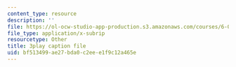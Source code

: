 ```yaml
---
content_type: resource
description: ''
file: https://ol-ocw-studio-app-production.s3.amazonaws.com/courses/6-002-circuits-and-electronics-spring-2007/bf513499ae27bda0c2eee1f9c12a465e_WT-qzgaKeGI.srt
file_type: application/x-subrip
resourcetype: Other
title: 3play caption file
uid: bf513499-ae27-bda0-c2ee-e1f9c12a465e
---
```

